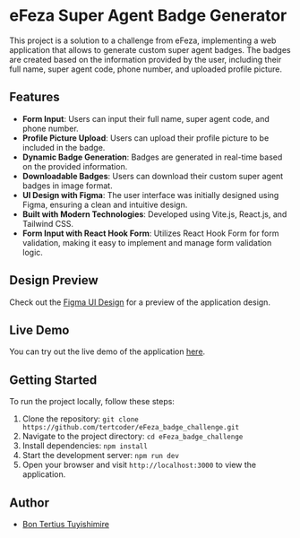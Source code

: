 # eFeza Super Agent Badge Generator

This project is a solution to a challenge from eFeza, implementing a web application that allows to generate custom super agent badges. The badges are created based on the information provided by the user, including their full name, super agent code, phone number, and uploaded profile picture.

## Features

- **Form Input**: Users can input their full name, super agent code, and phone number.
- **Profile Picture Upload**: Users can upload their profile picture to be included in the badge.
- **Dynamic Badge Generation**: Badges are generated in real-time based on the provided information.
- **Downloadable Badges**: Users can download their custom super agent badges in image format.
- **UI Design with Figma**: The user interface was initially designed using Figma, ensuring a clean and intuitive design.
- **Built with Modern Technologies**: Developed using Vite.js, React.js, and Tailwind CSS.
- **Form Input with React Hook Form**: Utilizes React Hook Form for form validation, making it easy to implement and manage form validation logic.

## Design Preview

Check out the [Figma UI Design](https://www.figma.com/file/iW0FSAV4pv6xpwMmafEv9i/eFeza-Badge?type=design&node-id=0%3A1&mode=design&t=rgKvpyjgyczRhNrn-1) for a preview of the application design.

## Live Demo

You can try out the live demo of the application [here](https://efeza-badge.netlify.app/).

## Getting Started

To run the project locally, follow these steps:

1. Clone the repository: `git clone https://github.com/tertcoder/eFeza_badge_challenge.git`
2. Navigate to the project directory: `cd eFeza_badge_challenge`
3. Install dependencies: `npm install`
4. Start the development server: `npm run dev`
5. Open your browser and visit `http://localhost:3000` to view the application.

## Author

- [Bon Tertius Tuyishimire](https://github.com/tertcoder)
